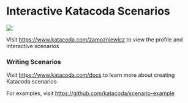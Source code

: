 # Interactive Katacoda Scenarios

[![](http://shields.katacoda.com/katacoda/zamozniewicz/count.svg)](https://www.katacoda.com/zamozniewicz "Get your profile on Katacoda.com")

Visit https://www.katacoda.com/zamozniewicz to view the profile and interactive scenarios

### Writing Scenarios
Visit https://www.katacoda.com/docs to learn more about creating Katacoda scenarios

For examples, visit https://github.com/katacoda/scenario-example
